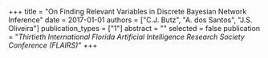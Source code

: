 +++
title = "On Finding Relevant Variables in Discrete Bayesian Network Inference"
date = 2017-01-01
authors = ["C.J. Butz", "A. dos Santos", "J.S. Oliveira"]
publication_types = ["1"]
abstract = ""
selected = false
publication = "*Thirtieth International Florida Artificial Intelligence Research Society Conference (FLAIRS)*"
+++


